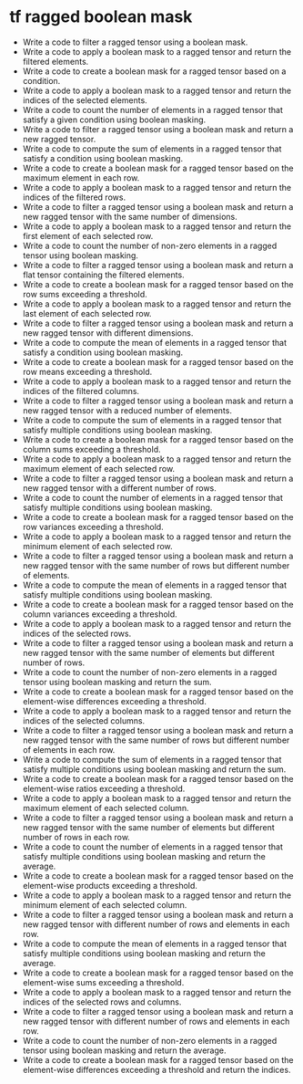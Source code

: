 # tf ragged boolean mask

- Write a code to filter a ragged tensor using a boolean mask.
- Write a code to apply a boolean mask to a ragged tensor and return the filtered elements.
- Write a code to create a boolean mask for a ragged tensor based on a condition.
- Write a code to apply a boolean mask to a ragged tensor and return the indices of the selected elements.
- Write a code to count the number of elements in a ragged tensor that satisfy a given condition using boolean masking.
- Write a code to filter a ragged tensor using a boolean mask and return a new ragged tensor.
- Write a code to compute the sum of elements in a ragged tensor that satisfy a condition using boolean masking.
- Write a code to create a boolean mask for a ragged tensor based on the maximum element in each row.
- Write a code to apply a boolean mask to a ragged tensor and return the indices of the filtered rows.
- Write a code to filter a ragged tensor using a boolean mask and return a new ragged tensor with the same number of dimensions.
- Write a code to apply a boolean mask to a ragged tensor and return the first element of each selected row.
- Write a code to count the number of non-zero elements in a ragged tensor using boolean masking.
- Write a code to filter a ragged tensor using a boolean mask and return a flat tensor containing the filtered elements.
- Write a code to create a boolean mask for a ragged tensor based on the row sums exceeding a threshold.
- Write a code to apply a boolean mask to a ragged tensor and return the last element of each selected row.
- Write a code to filter a ragged tensor using a boolean mask and return a new ragged tensor with different dimensions.
- Write a code to compute the mean of elements in a ragged tensor that satisfy a condition using boolean masking.
- Write a code to create a boolean mask for a ragged tensor based on the row means exceeding a threshold.
- Write a code to apply a boolean mask to a ragged tensor and return the indices of the filtered columns.
- Write a code to filter a ragged tensor using a boolean mask and return a new ragged tensor with a reduced number of elements.
- Write a code to compute the sum of elements in a ragged tensor that satisfy multiple conditions using boolean masking.
- Write a code to create a boolean mask for a ragged tensor based on the column sums exceeding a threshold.
- Write a code to apply a boolean mask to a ragged tensor and return the maximum element of each selected row.
- Write a code to filter a ragged tensor using a boolean mask and return a new ragged tensor with a different number of rows.
- Write a code to count the number of elements in a ragged tensor that satisfy multiple conditions using boolean masking.
- Write a code to create a boolean mask for a ragged tensor based on the row variances exceeding a threshold.
- Write a code to apply a boolean mask to a ragged tensor and return the minimum element of each selected row.
- Write a code to filter a ragged tensor using a boolean mask and return a new ragged tensor with the same number of rows but different number of elements.
- Write a code to compute the mean of elements in a ragged tensor that satisfy multiple conditions using boolean masking.
- Write a code to create a boolean mask for a ragged tensor based on the column variances exceeding a threshold.
- Write a code to apply a boolean mask to a ragged tensor and return the indices of the selected rows.
- Write a code to filter a ragged tensor using a boolean mask and return a new ragged tensor with the same number of elements but different number of rows.
- Write a code to count the number of non-zero elements in a ragged tensor using boolean masking and return the sum.
- Write a code to create a boolean mask for a ragged tensor based on the element-wise differences exceeding a threshold.
- Write a code to apply a boolean mask to a ragged tensor and return the indices of the selected columns.
- Write a code to filter a ragged tensor using a boolean mask and return a new ragged tensor with the same number of rows but different number of elements in each row.
- Write a code to compute the sum of elements in a ragged tensor that satisfy multiple conditions using boolean masking and return the sum.
- Write a code to create a boolean mask for a ragged tensor based on the element-wise ratios exceeding a threshold.
- Write a code to apply a boolean mask to a ragged tensor and return the maximum element of each selected column.
- Write a code to filter a ragged tensor using a boolean mask and return a new ragged tensor with the same number of elements but different number of rows in each row.
- Write a code to count the number of elements in a ragged tensor that satisfy multiple conditions using boolean masking and return the average.
- Write a code to create a boolean mask for a ragged tensor based on the element-wise products exceeding a threshold.
- Write a code to apply a boolean mask to a ragged tensor and return the minimum element of each selected column.
- Write a code to filter a ragged tensor using a boolean mask and return a new ragged tensor with different number of rows and elements in each row.
- Write a code to compute the mean of elements in a ragged tensor that satisfy multiple conditions using boolean masking and return the average.
- Write a code to create a boolean mask for a ragged tensor based on the element-wise sums exceeding a threshold.
- Write a code to apply a boolean mask to a ragged tensor and return the indices of the selected rows and columns.
- Write a code to filter a ragged tensor using a boolean mask and return a new ragged tensor with different number of rows and elements in each row.
- Write a code to count the number of non-zero elements in a ragged tensor using boolean masking and return the average.
- Write a code to create a boolean mask for a ragged tensor based on the element-wise differences exceeding a threshold and return the indices.